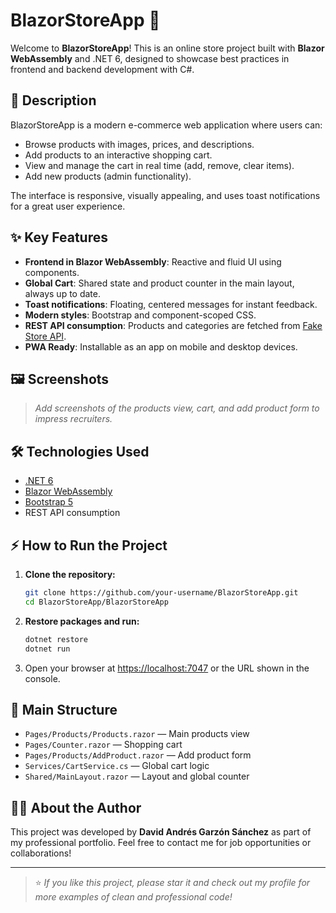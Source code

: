 # BlazorStoreApp 🛒

Welcome to **BlazorStoreApp**! This is an online store project built with **Blazor WebAssembly** and .NET 6, designed to showcase best practices in frontend and backend development with C#.

## 🚀 Description
BlazorStoreApp is a modern e-commerce web application where users can:
- Browse products with images, prices, and descriptions.
- Add products to an interactive shopping cart.
- View and manage the cart in real time (add, remove, clear items).
- Add new products (admin functionality).

The interface is responsive, visually appealing, and uses toast notifications for a great user experience.

## ✨ Key Features
- **Frontend in Blazor WebAssembly**: Reactive and fluid UI using components.
- **Global Cart**: Shared state and product counter in the main layout, always up to date.
- **Toast notifications**: Floating, centered messages for instant feedback.
- **Modern styles**: Bootstrap and component-scoped CSS.
- **REST API consumption**: Products and categories are fetched from [Fake Store API](https://api.escuelajs.co/api/v1/).
- **PWA Ready**: Installable as an app on mobile and desktop devices.

## 🖼️ Screenshots

> _Add screenshots of the products view, cart, and add product form to impress recruiters._

## 🛠️ Technologies Used
- [.NET 6](https://dotnet.microsoft.com/en-us/download/dotnet/6.0)
- [Blazor WebAssembly](https://dotnet.microsoft.com/apps/aspnet/web-apps/blazor)
- [Bootstrap 5](https://getbootstrap.com/)
- REST API consumption

## ⚡ How to Run the Project
1. **Clone the repository:**
   ```bash
   git clone https://github.com/your-username/BlazorStoreApp.git
   cd BlazorStoreApp/BlazorStoreApp
   ```
2. **Restore packages and run:**
   ```bash
   dotnet restore
   dotnet run
   ```
3. Open your browser at [https://localhost:7047](https://localhost:7047) or the URL shown in the console.

## 📁 Main Structure
- `Pages/Products/Products.razor` — Main products view
- `Pages/Counter.razor` — Shopping cart
- `Pages/Products/AddProduct.razor` — Add product form
- `Services/CartService.cs` — Global cart logic
- `Shared/MainLayout.razor` — Layout and global counter

## 👨‍💻 About the Author
This project was developed by **David Andrés Garzón Sánchez** as part of my professional portfolio. Feel free to contact me for job opportunities or collaborations!

---

> ⭐ _If you like this project, please star it and check out my profile for more examples of clean and professional code!_ 